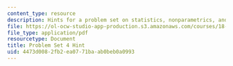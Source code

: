 ```yaml
---
content_type: resource
description: Hints for a problem set on statistics, nonparametrics, and robustness.
file: https://ol-ocw-studio-app-production.s3.amazonaws.com/courses/18-465-topics-in-statistics-nonparametrics-and-robustness-spring-2005/4473d0082fb2ea0771baab0beb0a0993_hintps4.pdf
file_type: application/pdf
resourcetype: Document
title: Problem Set 4 Hint
uid: 4473d008-2fb2-ea07-71ba-ab0beb0a0993
---
```

